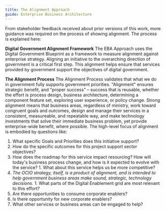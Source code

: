 ```yaml
---
title: The Alignment Approach
guide: Enterprise Business Architecture
---
```


From stakeholder feedback received about prior versions of this work, more guidance was required on the process of showing alignment. The process is explained here:

**Digital Government Alignment Framework** The EBA Approach uses the Digital Government Blueprint as a framework to measure alignment against enterprise strategy. Aligning an initiative to the overarching direction of government is a critical first step. This alignment helps ensure that services provided by government support the objectives of digital government.

**The Alignment Process** The Alignment Process validates that what we do in government fully supports government priorities. "Alignment" ensures strategic benefit, and "proper success" – success that is reusable, whether the effort is process design, business architecture, determining a component feature set, exploring user experience, or policy change. Strong alignment means that business areas, regardless of ministry, work toward congruent goals and outcomes, design and manage their services in a consistent, measureable, and repeatable way, and make technology investments that solve their immediate business problem, yet provide enterprise-wide benefit, where possible. The high-level focus of alignment is embodied by questions like:

1. What specific Goals and Priorities does this initiative support?
1. How do the specific outcomes for this project support sector objectives?
1. How does the roadmap for this service impact resourcing? How will today's business process change, and how is it expected to evolve with the service? 1. What about this service helps us be more competitive?
1. _The OCIO strategy, itself, is a product of alignment, and is intended to help government business areas make sound, strategic, technology decisions._ 1. What parts of the Digital Enablement grid are most relevant to this effort?
1. Are there opportunities to consume corporate enablers?
1. Is there opportunity for new corporate enablers?
1. What other services or business areas can be engaged to help?
